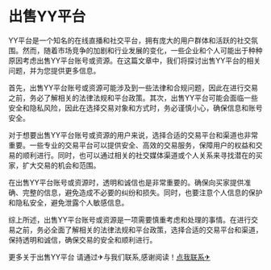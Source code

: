 # 出售YY平台

YY平台是一个知名的在线直播和社交平台，拥有庞大的用户群体和活跃的社交氛围。然而，随着市场竞争的加剧和行业发展的变化，一些企业和个人可能出于种种原因考虑出售YY平台账号或资源。在这篇文章中，我们将探讨出售YY平台的相关问题，并为您提供更多信息。

首先，出售YY平台账号或资源可能涉及到一些法律和合规问题，因此在进行交易之前，务必了解相关的法律法规和平台政策。其次，出售YY平台可能会面临一些安全和隐私风险，因此在选择交易对象和方式时，务必谨慎小心，确保信息和账号安全。

对于想要出售YY平台账号或资源的用户来说，选择合适的交易平台和渠道也非常重要。一些专业的交易平台可以提供安全、高效的交易服务，保障用户的权益和交易的顺利进行。同时，也可以通过相关的社交媒体渠道或个人关系来寻找潜在的买家，扩大交易的机会和范围。

在出售YY平台账号或资源时，透明和诚信也是非常重要的。确保向买家提供准确、完整的信息，避免造成不必要的纠纷和损失。同时，也要注意个人信息的保护和隐私安全，避免泄露个人敏感信息。

综上所述，出售YY平台账号或资源是一项需要慎重考虑和处理的事情。在进行交易之前，务必全面了解相关的法律法规和平台政策，选择合适的交易平台和渠道，保持透明和诚信，确保交易的安全和顺利进行。

更多关于出售YY平台 请通过✈与我们联系,感谢阅读！[点我联系✈](https://auth.k02.cc)